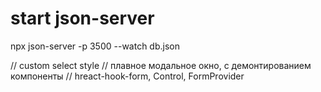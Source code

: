 # start json-server

npx json-server -p 3500 --watch db.json

// custom select style
// плавное модальное окно, с демонтированием компоненты
// hreact-hook-form, Control, FormProvider